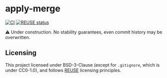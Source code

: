 <!--
SPDX-FileCopyrightText: Copyright Preetham Gujjula
SPDX-License-Identifier: BSD-3-Clause
-->

# apply-merge

[![CI](https://github.com/pgujjula/apply-merge/actions/workflows/ci.yml/badge.svg?branch=main)](https://github.com/pgujjula/apply-merge/actions/workflows/ci.yml)
[![REUSE status](https://api.reuse.software/badge/github.com/pgujjula/apply-merge)](https://api.reuse.software/info/github.com/pgujjula/apply-merge)

⚠️ Under construction. No stability guarantees, even commit history may be
overwritten.

## Licensing
This project licensed under BSD-3-Clause (except for `.gitignore`, which is
under CC0-1.0), and follows [REUSE](https://reuse.software) licensing
principles.
